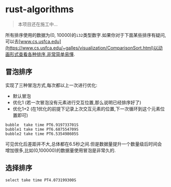 # rust-algorithms

> 本项目还在施工中...

所有排序使用的数据为(0, 10000)的`i32`类型数字.如果你对于下面某些排序有疑问,可以去[www.cs.usfca.edu](https://www.cs.usfca.edu/~galles/visualization/ComparisonSort.html)以动画形式查看各种排序,非常简单易懂.

## 冒泡排序

实现了三种冒泡方式,每次都以上一次进行优化:

- 默认冒泡
- 优化1 (若一次冒泡没有元素进行交互位置,那么说明已经排序好了)
- 优化1+2 (在1优化的前提下记录上次交互元素的位置,下一次循环到这个元素位置即可)

```
bubble  take time PT6.919733701S
bubble1 take time PT6.687554709S
bubble2 take time PT6.535498605S
```

可见优化后差距并不大,总体都在6.5秒之间.但是数据量提升一个数量级后时间会增加很多,比如(0,100000)的数据量使用冒泡是非常久的.

## 选择排序

```
select take time PT4.073199300S
```